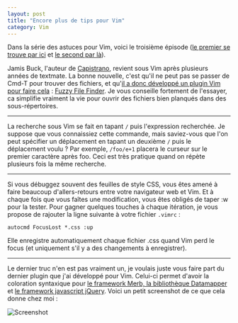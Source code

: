 ```yaml
---
layout: post
title: "Encore plus de tips pour Vim"
category: Vim
---
```

Dans la série des astuces pour Vim, voici le troisième épisode ([le premier se trouve par ici](http://blog.menfin.info/post/2007/11/18/Tips-pour-Vim) et [le second par là](http://blog.menfin.info/post/2008/01/22/Nouveaux-tips-pour-vim)).

Jamis Buck, l'auteur de [Capistrano](http://www.capify.org/), revient sous Vim après plusieurs années de textmate.
La bonne nouvelle, c'est qu'il ne peut pas se passer de Cmd-T pour trouver des fichiers, et qu'[il a donc développé un plugin Vim pour faire cela](http://weblog.jamisbuck.org/2008/10/10/coming-home-to-vim) : [Fuzzy File Finder](http://github.com/jamis/fuzzy_file_finder/tree/master).
Je vous conseille fortement de l'essayer, ca simplifie vraiment la vie pour ouvrir des fichiers bien planqués dans des sous-répertoires.

----

La recherche sous Vim se fait en tapant `/` puis l'expression recherchée.
Je suppose que vous connaissiez cette commande, mais saviez-vous que l'on peut spécifier un déplacement en tapant un deuxième `/` puis le déplacement voulu ?
Par exemple, `/foo/e+1` placera le curseur sur le premier caractère après foo.
Ceci est très pratique quand on répète plusieurs fois la même recherche.

----

Si vous débuggez souvent des feuilles de style CSS, vous êtes amené à faire beaucoup d'allers-retours entre votre navigateur web et Vim.
Et à chaque fois que vous faîtes une modification, vous êtes obligés de taper <ESC>:w<CR> pour la tester.
Pour gagner quelques touches à chaque itération, je vous propose de rajouter la ligne suivante à votre fichier `.vimrc` :

```vim
autocmd FocusLost *.css :up
```

Elle enregistre automatiquement chaque fichier .css quand Vim perd le focus (et uniquement s'il y a des changements à enregistrer).

----

Le dernier truc n'en est pas vraiment un, je voulais juste vous faire part du dernier plugin que j'ai développé pour Vim.
Celui-ci permet d'avoir la coloration syntaxique pour [le framework Merb, la bibliothèque Datamapper](http://www.vim.org/scripts/script.php?script_id=2417) et [le framework javascript jQuery](http://www.vim.org/scripts/script.php?script_id=2416).
Voici un petit screenshot de ce que cela donne chez moi :

![Screenshot](http://blog.menfin.info/public/Gvim_merb_datamapper_jquery.png)
